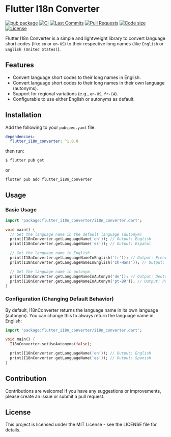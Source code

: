 # Flutter I18n Converter

[![pub package](https://img.shields.io/pub/v/flutter_i18n_converter.svg)](https://pub.dev/packages/flutter_i18n_converter)
[![CI](https://img.shields.io/github/actions/workflow/status/netronk/flutter_i18n_converter/dart.yml?branch=main&logo=github-actions&logoColor=white)](https://github.com/netronk/flutter_i18n_converter/actions)
[![Last Commits](https://img.shields.io/github/last-commit/netronk/flutter_i18n_converter?logo=git&logoColor=white)](https://github.com/netronk/flutter_i18n_converter/commits/main)
[![Pull Requests](https://img.shields.io/github/issues-pr/netronk/flutter_i18n_converter?logo=github&logoColor=white)](https://github.com/netronk/flutter_i18n_converter/pulls)
[![Code size](https://img.shields.io/github/languages/code-size/netronk/flutter_i18n_converter?logo=github&logoColor=white)](https://github.com/netronk/flutter_i18n_converter)
[![License](https://img.shields.io/github/license/netronk/flutter_i18n_converter?logo=open-source-initiative&logoColor=green)](https://github.com/netronk/flutter_i18n_converter/blob/main/LICENSE)

Flutter I18n Converter is a simple and lightweight library to convert language short codes (like `en` or `en-US`) to their respective long names (like `English` or `English (United States)`).

## Features

- Convert language short codes to their long names in English.
- Convert language short codes to their long names in their own language (autonyms).
- Support for regional variations (e.g., `en-US`, `fr-CA`).
- Configurable to use either English or autonyms as default.

## Installation

Add the following to your `pubspec.yaml` file:

```yaml
dependencies:
  flutter_i18n_converter: ^1.0.0
```

then run:

```bash
$ flutter pub get
```

or

```bash
flutter pub add flutter_i18n_converter
```

## Usage

### Basic Usage

```dart
import 'package:flutter_i18n_converter/i18n_converter.dart';

void main() {
  // Get the language name in the default language (autonym)
  print(I18nConverter.getLanguageName('en')); // Output: English
  print(I18nConverter.getLanguageName('es')); // Output: Español

  // Get the language name in English
  print(I18nConverter.getLanguageNameInEnglish('fr')); // Output: French
  print(I18nConverter.getLanguageNameInEnglish('zh-Hans')); // Output: Chinese (Simplified)

  // Get the language name in autonym
  print(I18nConverter.getLanguageNameInAutonym('de')); // Output: Deutsch
  print(I18nConverter.getLanguageNameInAutonym('pt-BR')); // Output: Português (Brasil)
}
```

### Configuration (Changing Default Behavior)

By default, I18nConverter returns the language name in its own language (autonym). You can change this to always return the language name in English:

```dart
import 'package:flutter_i18n_converter/i18n_converter.dart';

void main() {
  I18nConverter.setUseAutonyms(false);

  print(I18nConverter.getLanguageName('en')); // Output: English
  print(I18nConverter.getLanguageName('es')); // Output: Spanish
}
```

## Contribution

Contributions are welcome! If you have any suggestions or improvements, please create an issue or submit a pull request.

## License

This project is licensed under the MIT License - see the LICENSE file for details.
